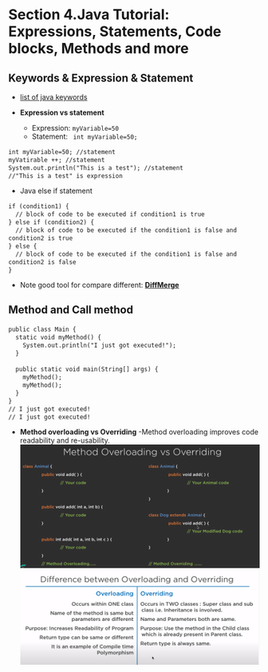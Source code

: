 # Section 4.Java Tutorial: Expressions, Statements, Code blocks, Methods and more

## Keywords & Expression & Statement
- [list of java keywords](https://en.wikipedia.org/wiki/List_of_Java_keywords)

- **Expression vs statement**
    - Expression: ```myVariable=50```
    - Statement: ``` int myVariable=50;```


```
int myVariable=50; //statement
myVatirable ++; //statement
System.out.println("This is a test"); //statement
//"This is a test" is expression
```

- Java else if statement
```
if (condition1) {
  // block of code to be executed if condition1 is true
} else if (condition2) {
  // block of code to be executed if the condition1 is false and condition2 is true
} else {
  // block of code to be executed if the condition1 is false and condition2 is false
}
```

- Note good tool for compare different: [**DiffMerge**](https://sourcegear.com/diffmerge/downloads.php)

## Method and Call method
```
public class Main {
  static void myMethod() {
    System.out.println("I just got executed!");
  }

  public static void main(String[] args) {
    myMethod();
    myMethod();
  }
}
// I just got executed!
// I just got executed!
```


- **Method overloading vs Overriding**
    -Method overloading improves code readability and re-usability. 
    ![02](https://raw.githubusercontent.com/suereey/java_basic_learning/main/screenshot/S3_screenshot/02.png)
    ![03](https://raw.githubusercontent.com/suereey/java_basic_learning/main/screenshot/S3_screenshot/03.png)


